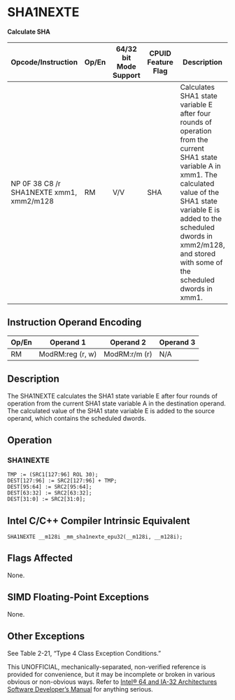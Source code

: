 # SHA1NEXTE

**Calculate SHA**

| Opcode/Instruction                       | Op/En | 64/32 bit Mode Support | CPUID Feature Flag | Description                                                                                                                                                                                                                                                            |
| ---------------------------------------- | ----- | ---------------------- | ------------------ | ---------------------------------------------------------------------------------------------------------------------------------------------------------------------------------------------------------------------------------------------------------------------- |
| NP 0F 38 C8 /r SHA1NEXTE xmm1, xmm2/m128 | RM    | V/V                    | SHA                | Calculates SHA1 state variable E after four rounds of operation from the current SHA1 state variable A in xmm1. The calculated value of the SHA1 state variable E is added to the scheduled dwords in xmm2/m128, and stored with some of the scheduled dwords in xmm1. |

## Instruction Operand Encoding

| Op/En | Operand 1        | Operand 2     | Operand 3 |
| ----- | ---------------- | ------------- | --------- |
| RM    | ModRM:reg (r, w) | ModRM:r/m (r) | N/A       |

## Description

The SHA1NEXTE calculates the SHA1 state variable E after four rounds of operation from the current SHA1 state variable A in the destination operand. The calculated value of the SHA1 state variable E is added to the source operand, which contains the scheduled dwords.

## Operation

### SHA1NEXTE

```
TMP := (SRC1[127:96] ROL 30);
DEST[127:96] := SRC2[127:96] + TMP;
DEST[95:64] := SRC2[95:64];
DEST[63:32] := SRC2[63:32];
DEST[31:0] := SRC2[31:0];

```

## Intel C/C++ Compiler Intrinsic Equivalent

```
SHA1NEXTE __m128i _mm_sha1nexte_epu32(__m128i, __m128i);

```

## Flags Affected

None.

## SIMD Floating-Point Exceptions

None.

## Other Exceptions

See Table 2-21, “Type 4 Class Exception Conditions.”

This UNOFFICIAL, mechanically-separated, non-verified reference is provided for convenience, but it may be
incomplete or broken in various obvious or non-obvious
ways. Refer to [Intel® 64 and IA-32 Architectures Software Developer’s Manual](https://software.intel.com/en-us/download/intel-64-and-ia-32-architectures-sdm-combined-volumes-1-2a-2b-2c-2d-3a-3b-3c-3d-and-4) for anything serious.
